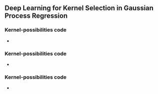 ## Deep Learning for Kernel Selection in Gaussian Process Regression

### Kernel-possibilities code

* 

### Kernel-possibilities code

*

### Kernel-possibilities code

* 